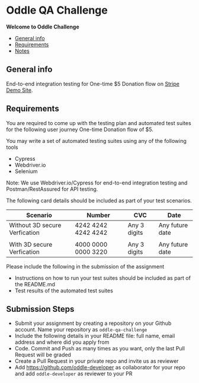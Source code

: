 # Oddle QA Challenge

**Welcome to Oddle Challenge**

* [General info](#general-info)
* [Requirements](#requirements)
* [Notes](#notes)

## General info

End-to-end integration testing for One-time $5 Donation flow on [Stripe Demo Site](https://stripe-samples.github.io/github-pages-stripe-checkout/). 


## Requirements

You are required to come up with the testing plan and automated test suites for the following user journey
One-time Donation flow of $5.

You may write a set of automated testing suites using any of the following tools

- Cypress
- Webdriver.io
- Selenium

Note: We use Webdriver.io/Cypress for end-to-end integration testing and Postman/RestAssured for API testing.

The following card details should be included as part of your test scenarios.

|Scenario|Number|CVC|Date|
|---|---|---|---|
|Without 3D secure Verfication|4242 4242 4242 4242|Any 3 digits|Any future date|
|||||
|With 3D secure Verfication|4000 0000 0000 3220|Any 3 digits|Any future date

Please include the following in the submission of the assignment
- Instructions on how to run your test suites should be included as part of the README.md
- Test results of the automated test suites 

## Submission Steps

* Submit your assignment by creating a repository on your Github account. Name your repository as `oddle-qa-challenge`
* Include the following details in your README file: full name, email address and where did you apply from
* Code. Commit and Push as many times as you want, only the last Pull Request will be graded
* Create a Pull Request in your private repo and invite us as reviewer
* Add https://github.com/oddle-developer as collaborator for your repo and add `oddle-developer` as reviewer to your PR
